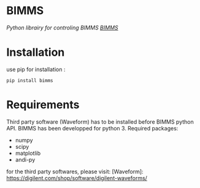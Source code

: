 # BIMMS
*Python librairy for controling BIMMS [BIMMS](https://www.hardware-x.com/article/S2468-0672(22)00132-8/fulltext)*


# Installation

use pip for installation : 
```
pip install bimms
```

# Requirements

Third party software (Waveform) has to be installed before BIMMS python API. 
BIMMS has been developped for python 3.
Required packages:
- numpy
- scipy
- matplotlib
- andi-py


for the third party softwares, please visit:
[Waveform]: https://digilent.com/shop/software/digilent-waveforms/
